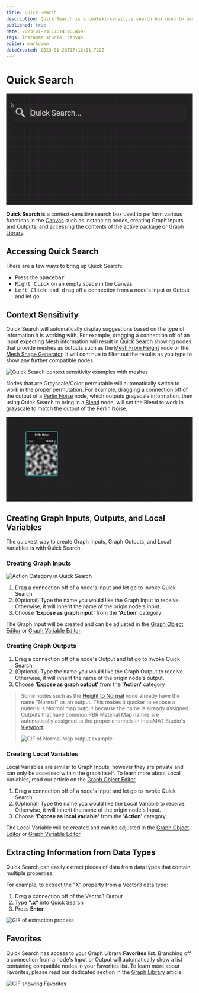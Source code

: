 ```yaml
---
title: Quick Search
description: Quick Search is a context-sensitive search box used to perform various functions in the Canvas such as instancing nodes, creating Graph Inputs and Outputs, and accessing the contents of the active package or Graph Library.
published: true
date: 2023-01-23T17:14:46.459Z
tags: instamat studio, canvas
editor: markdown
dateCreated: 2023-01-23T17:12:11.722Z
---
```


# Quick Search

<img src="/instamat_studio/canvas/qs_options.gif" alt="Quick Search showing multiple searching examples" />

**Quick Search** is a context-sensitive search box used to perform various functions in the <a href="">Canvas</a> such as instancing nodes, creating Graph Inputs and Outputs, and accessing the contents of the active <a href="">package</a> or <a href="">Graph Library</a>.

## Accessing Quick Search

There are a few ways to bring up Quick Search:

- Press the <kbd>Spacebar</kbd>
- <kbd>Right Click</kbd> on an empty space in the Canvas
- <kbd>Left Click and drag</kbd> off a connection from a node's Input or Output and let go

## Context Sensitivity
Quick Search will automatically display suggestions based on the type of information it is working with. For example, dragging a connection off of an input expecting Mesh information will result in Quick Search showing nodes that provide meshes as outputs such as the <a href="">Mesh From Height</a> node or the <a href="">Mesh Shape Generator</a>. It will continue to filter out the results as you type to show any further compatible nodes.

![Quick Search context sensitivity examples with meshes](/instamat_studio/canvas/qs_mesh.gif)

Nodes that are Grayscale/Color permutable will automatically switch to work in the proper permutation. For example, dragging a connection off of the output of a <a href="">Perlin Noise</a> node, which outputs grayscale information, then using Quick Search to bring in a <a href="">Blend</a> node, will set the Blend to work in grayscale to match the output of the Perlin Noise.

![Quick Search context sensitivity examples with node permutations](/instamat_studio/canvas/qs_permutations.gif)

## Creating Graph Inputs, Outputs, and Local Variables
The quickest way to create Graph Inputs, Graph Outputs, and Local Variables is with Quick Search.

### Creating Graph Inputs

<img src="Images/QS_Expose_Input.png" alt="Action Category in Quick Search" width="600"/>

1. Drag a connection off of a node's Input and let go to invoke Quick Search
2. (Optional) Type the name you would like the Graph Input to receive. Otherwise, it will inherit the name of the origin node's input.
3. Choose **'Expose as graph input'** from the **'Action'** category

The Graph Input will be created and can be adjusted in the <a href="Graph_Object_Editor.html">Graph Object Editor</a> or <a href="Graph_Variable_Editor.html">Graph Variable Editor</a>.

### Creating Graph Outputs

1. Drag a connection off of a node's Output and let go to invoke Quick Search
2. (Optional) Type the name you would like the Graph Output to receive. Otherwise, it will inherit the name of the origin node's output.
3. Choose **'Expose as graph output'** from the **'Action'** category

> Some nodes such as the <a href="">Height to Normal</a> node already have the name "Normal" as an output. This makes it quicker to expose a material's Normal map output because the name is already assigned. Outputs that have common PBR Material Map names are automatically assigned to the proper channels in InstaMAT Studio's <a href="">Viewport</a>.
>
> ![GIF of Normal Map output example](Images/QS_Output.gif)

### Creating Local Variables
Local Variables are similar to Graph Inputs, however they are private and can only be accessed within the graph itself. To learn more about Local Variables, read our article on the <a href="/">Graph Object Editor</a>

1. Drag a connection off of a node's Input and let go to invoke Quick Search
2. (Optional) Type the name you would like the Local Variable to receive. Otherwise, it will inherit the name of the origin node's Input.
3. Choose **'Expose as local variable'** from the **'Action'** category

The Local Variable will be created and can be adjusted in the <a href="Graph_Object_Editor.html">Graph Object Editor</a> or <a href="Graph_Variable_Editor.html">Graph Variable Editor</a>.

## Extracting Information from Data Types

Quick Search can easily extract pieces of data from data types that contain multiple properties.

For example, to extract the "X" property from a Vector3 data type:

1. Drag a connection off of the Vector3 Output
2. Type **".x"** into Quick Search
3. Press **Enter**

![GIF of extraction process](Images/QS_Extract.gif)

## Favorites
Quick Search has access to your Graph Library **Favorites** list. Branching off a connection from a node's Input or Output will automatically show a list containing compatible nodes in your Favorites list. To learn more about Favorites, please read our dedicated section in the <a href="Graph_Library.html">Graph Library</a> article.

![GIF showing Favorites](Images/QS_Favorites.gif)